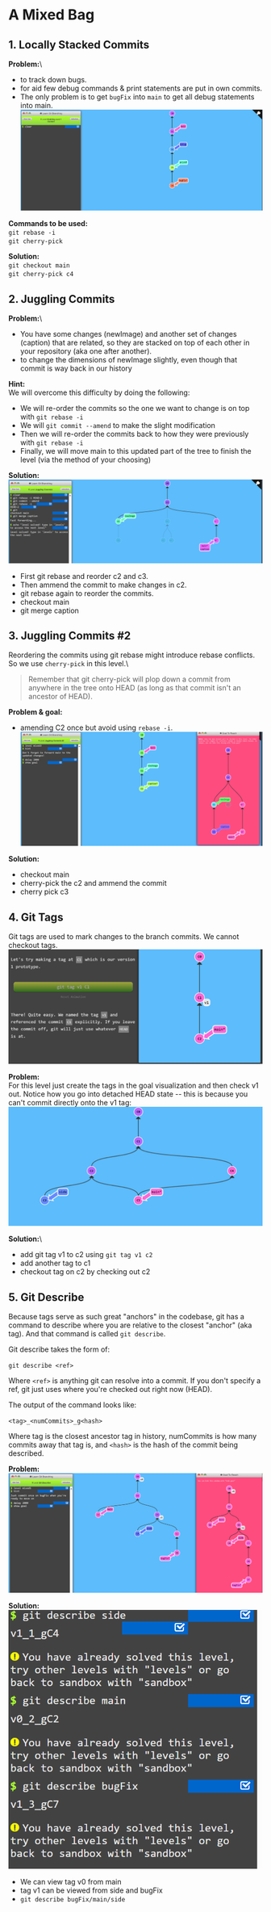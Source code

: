 # A Mixed Bag

## 1. Locally Stacked Commits

**Problem:**\


* to track down bugs.
* for aid few debug commands & print statements are put in own commits.
* The only problem is to get `bugFix` into `main` to get all debug statements into main. ![alt text](../../.gitbook/assets/locallystacked.png)

**Commands to be used:**\
`git rebase -i`\
`git cherry-pick`

**Solution:**\
`git checkout main`\
`git cherry-pick c4`

## 2. Juggling Commits

**Problem:**\


* You have some changes (newImage) and another set of changes (caption) that are related, so they are stacked on top of each other in your repository (aka one after another).
* to change the dimensions of newImage slightly, even though that commit is way back in our history

**Hint:**\
We will overcome this difficulty by doing the following:

* We will re-order the commits so the one we want to change is on top with `git rebase -i`
* We will `git commit --amend` to make the slight modification
* Then we will re-order the commits back to how they were previously with `git rebase -i`
* Finally, we will move main to this updated part of the tree to finish the level (via the method of your choosing)

**Solution:**\
![alt text](../../.gitbook/assets/challenge2op.png)

* First git rebase and reorder c2 and c3.
* Then ammend the commit to make changes in c2.
* git rebase again to reorder the commits.
* checkout main
* git merge caption

## 3. Juggling Commits #2

Reordering the commits using git rebase might introduce rebase conflicts. So we use `cherry-pick` in this level.\


> Remember that git cherry-pick will plop down a commit from anywhere in the tree onto HEAD (as long as that commit isn't an ancestor of HEAD).

**Problem & goal:**

* amending C2 once but avoid using `rebase -i`. ![alt text](../../.gitbook/assets/juggling2prob.png)

**Solution:**

* checkout main
* cherry-pick the c2 and ammend the commit
* cherry pick c3

## 4. Git Tags

Git tags are used to mark changes to the branch commits. We cannot checkout tags. ![alt text](../../.gitbook/assets/gittagex.png)

**Problem:**\
For this level just create the tags in the goal visualization and then check v1 out. Notice how you go into detached HEAD state -- this is because you can't commit directly onto the v1 tag: ![alt text](../../.gitbook/assets/gittagprob.png)

**Solution:**\


* add git tag v1 to c2 using `git tag v1 c2`
* add another tag to c1
* checkout tag on c2 by checking out c2

## 5. Git Describe

Because tags serve as such great "anchors" in the codebase, git has a command to describe where you are relative to the closest "anchor" (aka tag). And that command is called `git describe`.

Git describe takes the form of:

`git describe <ref>`

Where `<ref>` is anything git can resolve into a commit. If you don't specify a ref, git just uses where you're checked out right now (HEAD).

The output of the command looks like:

`<tag>_<numCommits>_g<hash>`

Where tag is the closest ancestor tag in history, numCommits is how many commits away that tag is, and `<hash>` is the hash of the commit being described.

**Problem:**\
![alt text](../../.gitbook/assets/gitdescribeprob.png)

**Solution:** ![alt text](../../.gitbook/assets/gitdescribesoln.png)

* We can view tag v0 from main
* tag v1 can be viewed from side and bugFix
* `git describe bugFix/main/side`
